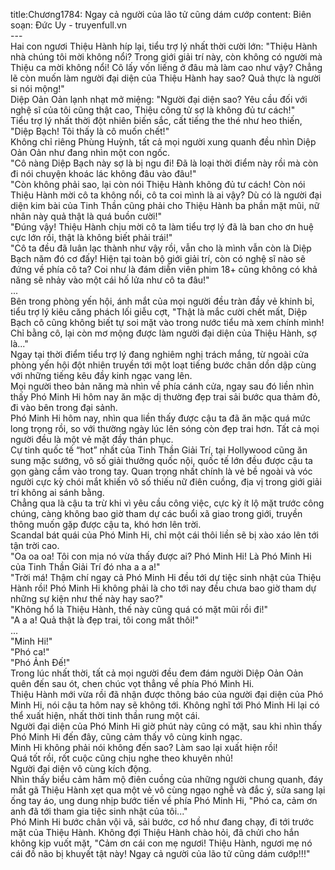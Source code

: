 title:Chương1784: Ngay cả người của lão tử cũng dám cướp
content:
Biên soạn: Đức Uy - truyenfull.vn<br>---<br>Hai con ngươi Thiệu Hành híp lại, tiểu trợ lý nhất thời cười lớn: "Thiệu Hành nhà chúng tôi mời không nổi? Trong giới giải trí này, còn không có người mà Thiệu ca mời không nổi! Cô lấy vốn liếng ở đâu mà làm cao như vậy? Chẳng lẽ còn muốn làm người đại diện của Thiệu Hành hay sao? Quả thực là người si nói mộng!"<br>Diệp Oản Oản lạnh nhạt mở miệng: "Người đại diện sao? Yêu cầu đối với nghệ sĩ của tôi cũng thật cao, Thiệu công tử sợ là không đủ tư cách!"<br>Tiểu trợ lý nhất thời đột nhiên biến sắc, cất tiếng the thé như heo thiến, "Diệp Bạch! Tôi thấy là cô muốn chết!"<br>Không chỉ riêng Phùng Huỳnh, tất cả mọi người xung quanh đều nhìn Diệp Oản Oản như đang nhìn một con ngốc.<br>"Cô nàng Diệp Bạch này sợ là bị ngu đi! Đã là loại thời điểm này rồi mà còn đi nói chuyện khoác lác không đâu vào đâu!"<br>"Còn không phải sao, lại còn nói Thiệu Hành không đủ tư cách! Còn nói Thiệu Hành mời cô ta không nổi, cô ta coi mình là ai vậy? Dù có là người đại diện kim bài của Tinh Thần cũng phải cho Thiệu Hành ba phần mặt mũi, nữ nhân này quả thật là quá buồn cười!"<br>"Đúng vậy! Thiệu Hành chịu mời cô ta làm tiểu trợ lý đã là ban cho ơn huệ cực lớn rồi, thật là không biết phải trái!"<br>"Cô ta đều đã luân lạc thành như vậy rồi, vẫn cho là mình vẫn còn là Diệp Bạch năm đó cơ đấy! Hiện tại toàn bộ giới giải trí, còn có nghệ sĩ nào sẽ đứng về phía cô ta? Coi như là đám diễn viên phim 18+ cũng không có khả năng sẽ nhảy vào một cái hố lửa như cô ta đâu!"<br>...<br>Bên trong phòng yến hội, ánh mắt của mọi người đều tràn đầy vẻ khinh bỉ, tiểu trợ lý kiêu căng phách lối giễu cợt, "Thật là mắc cười chết mất, Diệp Bạch cô cũng không biết tự soi mặt vào trong nước tiểu mà xem chính mình! Chỉ bằng cô, lại còn mơ mộng được làm người đại diện của Thiệu Hành, sợ là..."<br>Ngay tại thời điểm tiểu trợ lý đang nghiêm nghị trách mắng, từ ngoài cửa phòng yến hội đột nhiên truyền tới một loạt tiếng bước chân dồn dập cùng với những tiếng kêu đầy kinh ngạc vang lên.<br>Mọi người theo bản năng mà nhìn về phía cánh cửa, ngay sau đó liền nhìn thấy Phó Minh Hi hôm nay ăn mặc dị thường đẹp trai sải bước qua thảm đỏ, đi vào bên trong đại sảnh.<br>Phó Minh Hi hôm nay, nhìn qua liền thấy được cậu ta đã ăn mặc quá mức long trọng rồi, so với thường ngày lúc lên sóng còn đẹp trai hơn. Tất cả mọi người đều là một vẻ mặt đầy thán phục.<br>Cự tinh quốc tế “hot” nhất của Tinh Thần Giải Trí, tại Hollywood cũng ăn sung mặc sướng, vô số giải thưởng quốc nội, quốc tế lớn đều được cậu ta gọn gàng cầm vào trong tay. Quan trọng nhất chính là vẻ bề ngoài và vóc người cực kỳ chói mắt khiến vô số thiếu nữ điên cuồng, địa vị trong giới giải trí không ai sánh bằng.<br>Chẳng qua là cậu ta trừ khi vì yêu cầu công việc, cực kỳ ít lộ mặt trước công chúng, càng không bao giờ tham dự các buổi xã giao trong giới, truyền thông muốn gặp được cậu ta, khó hơn lên trời.<br>Scandal bát quái của Phó Minh Hi, chỉ một cái thôi liền sẽ bị xào xáo lên tới tận trời cao.<br>"Oa oa oa! Tôi con mịa nó vừa thấy được ai? Phó Minh Hi! Là Phó Minh Hi của Tinh Thần Giải Trí đó nha a a a!"<br>"Trời má! Thậm chí ngay cả Phó Minh Hi đều tới dự tiệc sinh nhật của Thiệu Hành rồi! Phó Minh Hi không phải là cho tới nay đều chưa bao giờ tham dự những sự kiện như thế này hay sao?"<br>"Không hổ là Thiệu Hành, thế này cũng quá có mặt mũi rồi đi!"<br>"A a a! Quả thật là đẹp trai, tôi cong mất thôi!"<br>...<br>"Minh Hi!"<br>"Phó ca!"<br>"Phó Ảnh Đế!"<br>Trong lúc nhất thời, tất cả mọi người đều đem đám người Diệp Oản Oản quên đến sau ót, chen chúc vọt thẳng về phía Phó Minh Hi.<br>Thiệu Hành mới vừa rồi đã nhận được thông báo của người đại diện của Phó Minh Hi, nói cậu ta hôm nay sẽ không tới. Không nghĩ tới Phó Minh Hi lại có thể xuất hiện, nhất thời tinh thần rung một cái.<br>Người đại diện của Phó Minh Hi giờ phút này cũng có mặt, sau khi nhìn thấy Phó Minh Hi đến đây, cũng cảm thấy vô cùng kinh ngạc.<br>Minh Hi không phải nói không đến sao? Làm sao lại xuất hiện rồi!<br>Quá tốt rồi, rốt cuộc cũng chịu nghe theo khuyên nhủ!<br>Người đại diện vô cùng kích động.<br>Nhìn thấy biểu cảm hâm mộ điên cuồng của những người chung quanh, đáy mắt gã Thiệu Hành xẹt qua một vẻ vô cùng ngạo nghễ và đắc ý, sửa sang lại ống tay áo, ung dung nhịp bước tiến về phía Phó Minh Hi, "Phó ca, cảm ơn anh đã tới tham gia tiệc sinh nhật của tôi..."<br>Phó Minh Hi bước chân vội vã, sải bước, cơ hồ như đang chạy, đi tới trước mặt của Thiệu Hành. Không đợi Thiệu Hành chào hỏi, đã chửi cho hắn không kịp vuốt mặt, "Cảm ơn cái con mẹ ngươi! Thiệu Hành, ngươi mẹ nó cái đồ não bị khuyết tật này! Ngay cả người của lão tử cũng dám cướp!!!"